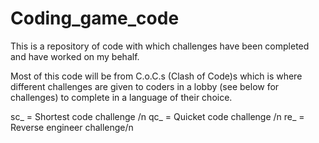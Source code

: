 # Coding_game_code
This is a repository of code with which challenges have been completed and have worked on my behalf.

Most of this code will be from C.o.C.s (Clash of Code)s which is where different challenges are given to coders in a lobby (see below for challenges) to complete in a language of their choice. 

sc_ = Shortest code challenge /n
qc_ = Quicket code challenge /n
re_ = Reverse engineer challenge/n

